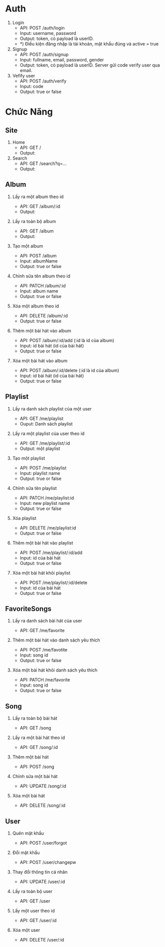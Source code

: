 # Auth
1. Login
    - API: POST /auth/login
    - Input: username, password
    - Output: token, có payload là userID.
    - *) Điều kiện đăng nhập là tài khoản, mật khẩu đúng và active = true
2. Signup
    - API: POST /auth/signup
    - Input: fullname, email, password, gender
    - Output: token, có payload là userID. Server gửi code verify user qua email.
3. Vefify user
    - API: POST /auth/verify
    - Input: code 
    - Output: true or false
# Chức Năng 
## Site
1. Home
    - API: GET /
    - Output:
2. Search
    - API: GET /search?q=...
    - Output:

## Album
1. Lấy ra một album theo id
    - API: GET /album/:id
    - Output: 

2. Lấy ra toàn bộ album
    - API: GET /album
    - Output: 

3. Tạo một album
    - API: POST /album
    - Input: albumName
    - Output: true or false

4. Chỉnh sửa tên album theo id
    - API: PATCH /album/:id
    - Input: album name
    - Output: true or false

5. Xóa một album theo id
    - API: DELETE /album/:id
    - Output: true or false

6. Thêm một bài hát vào album
    - API: POST /album/:id/add (:id là id của album)
    - Input: id bài hát (id của bài hát)
    - Output: true or false

7. Xóa một bài hát vào album
    - API: POST /album/:id/delete (:id là id của album)
    - Input: id bài hát (id của bài hát)
    - Output: true or false

## Playlist

1. Lấy ra danh sách playlist của một user
    - API: GET /me/playlist
    - Ouput: Danh sách playlist

2. Lấy ra một playlist của user theo id
    - API: GET /me/playlist/:id
    - Output: một playlist

3. Tạo một playlist
    - API: POST /me/playlist
    - Input: playlist name
    - Output: true or false

4. Chỉnh sửa tên playlist
    - API: PATCH /me/playlist:id
    - Input: new playlist name
    - Output: true or false

5. Xóa playlist
    - API: DELETE /me/playlist:id
    - Output: true or false

5. Thêm một bài hát vào playlist
    - API: POST /me/playlist/:id/add 
    - Input: id của bài hát
    - Output: true or false
6. Xóa một bài hát khỏi playlist
    - API: POST /me/playlist/:id/delete 
    - Input: id của bài hát
    - Output: true or false

## FavoriteSongs
1. Lấy ra danh sách bài hát của user
    - API: GET /me/favorite
2. Thêm một bài hát vào danh sách yêu thích
    - API: POST /me/favotite
    - Input: song id
    - Output: true or false

3. Xóa một bài hát khỏi danh sách yêu thích
    - API: PATCH /me/favorite
    - Input: song id
    - Output: true or false

## Song
1. Lấy ra toàn bộ bài hát
    - API: GET /song

2. Lấy ra một bài hát theo id
    - API: GET /song/:id

3. Thêm một bài hát
    - API: POST /song

4. Chỉnh sửa một bài hát
    - API: UPDATE /song/:id

5. Xóa một bài hát
    - API: DELETE /song/:id

## User
1. Quên mật khẩu
    - API: POST /user/forgot

2. Đổi mật khẩu
    - API: POST /user/changepw

3. Thay đổi thông tin cá nhân
    - API: UPDATE /user/:id

4. Lấy ra toàn bộ user
    - API: GET /user

5. Lấy một user theo id
    - API: GET /user/:id

6. Xóa một user
    - API: DELETE /user/:id



